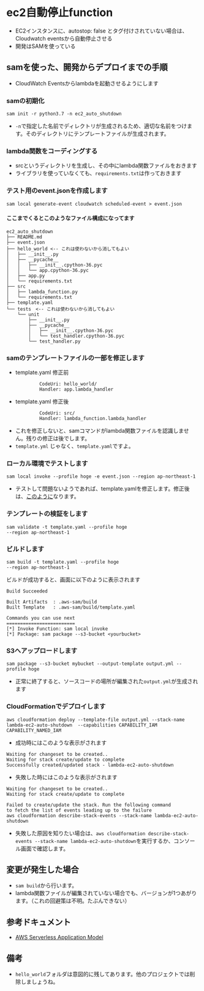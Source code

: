 # ec2自動停止function
- EC2インスタンスに、autostop: false とタグ付けされていない場合は、Cloudwatch eventsから自動停止させる
- 開発はSAMを使っている

## samを使った、開発からデプロイまでの手順
- CloudWatch Eventsからlambdaを起動させるようにします
### samの初期化
```
sam init -r python3.7 -n ec2_auto_shutdown
```
- `-n`で指定した名前でディレクトリが生成されるため、適切な名前をつけます。そのディレクトリにテンプレートファイルが生成されます。
### lambda関数をコーディングする
- srcというディレクトリを生成し、その中にlambda関数ファイルをおきます
- ライブラリを使っていなくても、`requirements.txt`は作っておきます

### テスト用のevent.jsonを作成します
```
sam local generate-event cloudwatch scheduled-event > event.json
```
#### ここまでくるとこのようなファイル構成になってます
```
ec2_auto_shutdown
├── README.md
├── event.json
├── hello_world <-- これは使わないから消してもよい
│   ├── __init__.py
│   ├── __pycache__
│   │   ├── __init__.cpython-36.pyc
│   │   └── app.cpython-36.pyc
│   ├── app.py
│   └── requirements.txt
├── src
│   ├── lambda_function.py
│   └── requirements.txt
├── template.yaml
└── tests　<-- これは使わないから消してもよい
    └── unit
        ├── __init__.py
        ├── __pycache__
        │   ├── __init__.cpython-36.pyc
        │   └── test_handler.cpython-36.pyc
        └── test_handler.py
```

### samのテンプレートファイルの一部を修正します
- template.yaml 修正前
```
            CodeUri: hello_world/
            Handler: app.lambda_handler
```

- template.yaml 修正後
```
            CodeUri: src/
            Handler: lambda_function.lambda_handler
```
- これを修正しないと、samコマンドがlambda関数ファイルを認識しません。残りの修正は後でします。
- `template.yml` じゃなく、`template.yaml`ですよ。

### ローカル環境でテストします
```
sam local invoke --profile hoge -e event.json --region ap-northeast-1
```
- テストして問題ないようであれば、template.yamlを修正します。修正後は、[このように](./template.yaml)なります。

### テンプレートの検証をします
```
sam validate -t template.yaml --profile hoge
--region ap-northeast-1
```
### ビルドします
```
sam build -t template.yaml --profile hoge
--region ap-northeast-1
```
ビルドが成功すると、画面に以下のように表示されます
```
Build Succeeded

Built Artifacts  : .aws-sam/build
Built Template   : .aws-sam/build/template.yaml

Commands you can use next
=========================
[*] Invoke Function: sam local invoke
[*] Package: sam package --s3-bucket <yourbucket>
```
### S3へアップロードします
```
sam package --s3-bucket mybucket --output-template output.yml --profile hoge
```
- 正常に終了すると、ソースコードの場所が編集された`output.yml`が生成されます
### CloudFormationでデプロイします
```
aws cloudformation deploy --template-file output.yml --stack-name lambda-ec2-auto-shutdown  --capabilities CAPABILITY_IAM CAPABILITY_NAMED_IAM
```
- 成功時にはこのような表示がされます
```
Waiting for changeset to be created..
Waiting for stack create/update to complete
Successfully created/updated stack - lambda-ec2-auto-shutdown
```
- 失敗した時にはこのような表示がされます
```
Waiting for changeset to be created..
Waiting for stack create/update to complete

Failed to create/update the stack. Run the following command
to fetch the list of events leading up to the failure
aws cloudformation describe-stack-events --stack-name lambda-ec2-auto-shutdown
```
- 失敗した原因を知りたい場合は、`aws cloudformation describe-stack-events --stack-name lambda-ec2-auto-shutdown`を実行するか、コンソール画面で確認します。

## 変更が発生した場合
- `sam build`から行います。
- lambda関数ファイルが編集されていない場合でも、バージョンが1つあがります。（これの回避策は不明。たぶんできない）
  

## 参考ドキュメント
- [AWS Serverless Application Model](https://github.com/awslabs/serverless-application-model/blob/master/versions/2016-10-31.md)

## 備考
- `hello_world`フォルダは意図的に残してあります。他のプロジェクトでは削除しましょうね。